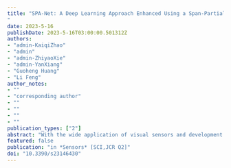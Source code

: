 ```yaml
---
title: "SPA-Net: A Deep Learning Approach Enhanced Using a Span-Partial Structure and Attention Mechanism for Image Copy-Move Forgery Detection
"
date: 2023-5-16
publishDate: 2023-5-16T03:00:00.501312Z
authors: 
- "admin-KaiqiZhao"
- "admin"
- "admin-ZhiyaoXie"
- "admin-YanXiang"
- "Guoheng Huang"
- "Li Feng"
author_notes:
- ""
- "corresponding author"
- ""
- ""
- ""
- ""
publication_types: ["2"]
abstract: "With the wide application of visual sensors and development of digital image processing technology, image copy-move forgery detection (CMFD) has become more and more prevalent. Copy-move forgery is copying one or several areas of an image and pasting them into another part of the same image, and CMFD is an efficient means to expose this. There are improper uses of forged images in industry, the military, and daily life. In this paper, we present an efficient end-to-end deep learning approach for CMFD, using a span-partial structure and attention mechanism (SPA-Net). The SPA-Net extracts feature roughly using a pre-processing module and finely extracts deep feature maps using the span-partial structure and attention mechanism as a SPA-net feature extractor module. The span-partial structure is designed to reduce the redundant feature information, while the attention mechanism in the span-partial structure has the advantage of focusing on the tamper region and suppressing the original semantic information. To explore the correlation between high-dimension feature points, a deep feature matching module assists SPA-Net to locate the copy-move areas by computing the similarity of the feature map. A feature upsampling module is employed to upsample the features to their original size and produce a copy-move mask. Furthermore, the training strategy of SPA-Net without pretrained weights has a balance between copy-move and semantic features, and then the module can capture more features of copy-move forgery areas and reduce the confusion from semantic objects. In the experiment, we do not use pretrained weights or models from existing networks such as VGG16, which would bring the limitation of the network paying more attention to objects other than copy-move areas.To deal with this problem, we generated a SPANet-CMFD dataset by applying various processes to the benchmark images from SUN and COCO datasets, and we used existing copy-move forgery datasets, CMH, MICC-F220, MICC-F600, GRIP, Coverage, and parts of USCISI-CMFD, together with our generated SPANet-CMFD dataset, as the training set to train our model. In addition, the SPANet-CMFD dataset could play a big part in forgery detection, such as deepfakes. We employed the CASIA and CoMoFoD datasets as testing datasets to verify the performance of our proposed method. The Precision, Recall, and F1 are calculated to evaluate the CMFD results. Comparison results showed that our model achieved a satisfactory performance on both testing datasets and performed better than the existing methods."
featured: false
publication: "in *Sensors* [SCI,JCR Q2]"
doi: "10.3390/s23146430"
---
```


